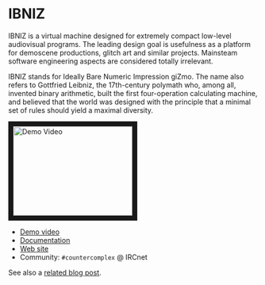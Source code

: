 # IBNIZ

IBNIZ is a virtual machine designed for extremely compact low-level audiovisual programs. The leading design goal is usefulness as a platform for demoscene productions, glitch art and similar projects. Mainsteam software engineering aspects are considered totally irrelevant.

IBNIZ stands for Ideally Bare Numeric Impression giZmo. The name also refers to Gottfried Leibniz, the 17th-century polymath who, among all, invented binary arithmetic, built the first four-operation calculating machine, and believed that the world was designed with the principle that a minimal set of rules should yield a maximal diversity.

<a href="http://www.youtube.com/watch?feature=player_embedded&v=aKMrBaXJvMs
" target="_blank"><img src="http://img.youtube.com/vi/aKMrBaXJvMs/0.jpg" 
alt="Demo Video" width="240" height="180" border="10" /></a>

* [Demo video](https://www.youtube.com/watch?v=aKMrBaXJvMs)
* [Documentation](src/ibniz.txt)
* [Web site](http://pelulamu.net/ibniz/)
* Community: `#countercomplex` @ IRCnet

See also a [related blog post](http://countercomplex.blogspot.com/2011/12/ibniz-hardcore-audiovisual-virtual.html).
